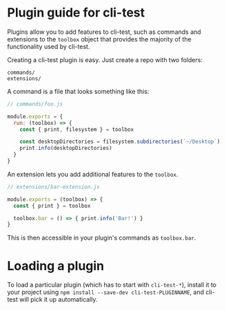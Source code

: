 # Plugin guide for cli-test

Plugins allow you to add features to cli-test, such as commands and
extensions to the `toolbox` object that provides the majority of the functionality
used by cli-test.

Creating a cli-test plugin is easy. Just create a repo with two folders:

```
commands/
extensions/
```

A command is a file that looks something like this:

```js
// commands/foo.js

module.exports = {
  run: (toolbox) => {
    const { print, filesystem } = toolbox

    const desktopDirectories = filesystem.subdirectories(`~/Desktop`)
    print.info(desktopDirectories)
  }
}
```

An extension lets you add additional features to the `toolbox`.

```js
// extensions/bar-extension.js

module.exports = (toolbox) => {
  const { print } = toolbox

  toolbox.bar = () => { print.info('Bar!') }
}
```

This is then accessible in your plugin's commands as `toolbox.bar`.

# Loading a plugin

To load a particular plugin (which has to start with `cli-test-*`),
install it to your project using `npm install --save-dev cli-test-PLUGINNAME`,
and cli-test will pick it up automatically.
